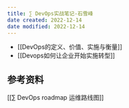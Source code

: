 ```yaml
---
title: ∑ DevOps实战笔记-石雪峰
date created: 2022-12-14
date modified: 2022-12-14
---
```


- [[DevOps的定义、价值、实施与衡量]]
- [[Devops如何让企业开始实施转型]]



## 参考资料

[[∑ DevOps roadmap 运维路线图]]